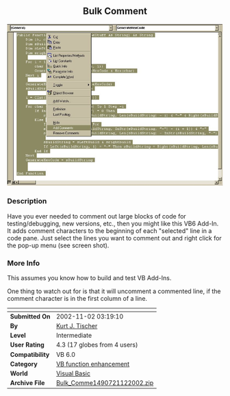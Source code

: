 ﻿<div align="center">

## Bulk Comment

<img src="PIC200211232568200.jpg">
</div>

### Description

Have you ever needed to comment out large blocks of code for testing/debugging, new versions, etc., then you might like this VB6 Add-In. It adds comment characters to the beginning of each "selected" line in a code pane. Just select the lines you want to comment out and right click for the pop-up menu (see screen shot).
 
### More Info
 
This assumes you know how to build and test VB Add-Ins.

One thing to watch out for is that it will uncomment a commented line, if the comment character is in the first column of a line.


<span>             |<span>
---                |---
**Submitted On**   |2002-11-02 03:19:10
**By**             |[Kurt J\. Tischer](https://github.com/Planet-Source-Code/PSCIndex/blob/master/ByAuthor/kurt-j-tischer.md)
**Level**          |Intermediate
**User Rating**    |4.3 (17 globes from 4 users)
**Compatibility**  |VB 6\.0
**Category**       |[VB function enhancement](https://github.com/Planet-Source-Code/PSCIndex/blob/master/ByCategory/vb-function-enhancement__1-25.md)
**World**          |[Visual Basic](https://github.com/Planet-Source-Code/PSCIndex/blob/master/ByWorld/visual-basic.md)
**Archive File**   |[Bulk\_Comme1490721122002\.zip](https://github.com/Planet-Source-Code/kurt-j-tischer-bulk-comment__1-40343/archive/master.zip)








